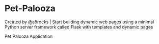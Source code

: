 # Pet-Palooza
Created by @a5rocks | Start building dynamic web pages using a minimal Python server framework called Flask with templates and dynamic pages

Pet Palooza Application
